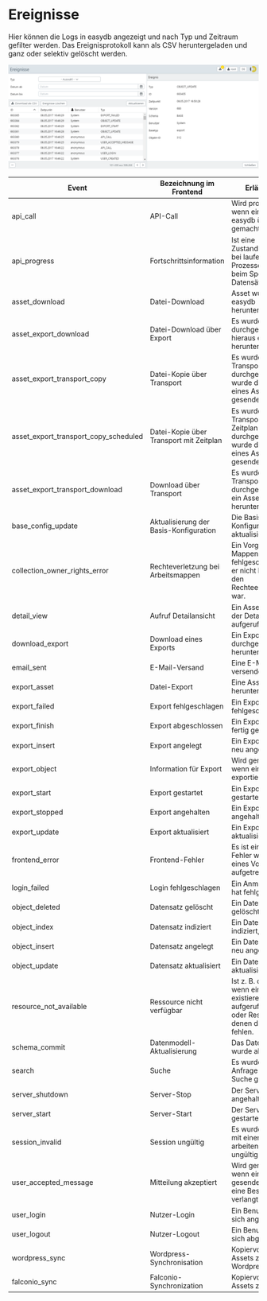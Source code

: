 # Ereignisse

Hier können die Logs in easydb angezeigt und nach Typ und Zeitraum gefilter werden. Das Ereignisprotokoll kann als CSV heruntergeladen und ganz oder selektiv gelöscht werden.

![*Protokollierte Ereignisse*](events.png)

| Event | Bezeichnung im Frontend | Erläuterung |
|---|---|---|
|api_call |API-Call | Wird protokolliert, wenn ein Aufruf in easydb über API gemacht wird. |
|api_progress |Fortschrittsinformation | Ist eine Zustandsinformation bei laufenden Prozessen, z. B. beim Speichern von Datensätzen. |
|asset_download |Datei-Download | Asset wurde aus easydb heruntergeladen. |
|asset_export_download |Datei-Download über Export | Es wurde ein Export durchgeführt und hieraus ein Asset herunterladen. |
|asset_export_transport_copy |Datei-Kopie über Transport | Es wurde ein Transport durchgeführt. Dabei wurde die Kopie eines Assets gesendet. |
|asset_export_transport_copy_scheduled |Datei-Kopie über Transport mit Zeitplan | Es wurde ein Transport mit Zeitplan durchgeführt. Dabei wurde die Kopie eines Assets gesendet. |
|asset_export_transport_download |Download über Transport | Es wurde ein Transport durchgeführt und ein Asset heruntergeladen. |
|base_config_update |Aktualisierung der Basis-Konfiguration | Die Basis-Konfiguration wurde aktualisiert. |
|collection_owner_rights_error |Rechteverletzung bei Arbeitsmappen | Ein Vorgang für Mappen ist fehlgeschlagen, da er nicht konform mit den Rechteeinstellungen war. |
|detail_view |Aufruf Detailansicht | Ein Asset wurde in der Detailansicht aufgerufen |
|download_export |Download eines Exports | Ein Export wurde durchgeführt und heruntergeladen. |
|email_sent |E-Mail-Versand | Eine E-Mail wurde versendet. |
|export_asset |Datei-Export | Eine Asset wurde heruntergeladen. |
|export_failed |Export fehlgeschlagen | Ein Export ist fehlgeschlagen. |
|export_finish |Export abgeschlossen | Ein Export wurde fertig gestellt. |
|export_insert |Export angelegt | Ein Export wurde neu angelegt. |
|export_object |Information für Export | Wird generiert, wenn ein Datensatz exportiert wird. |
|export_start |Export gestartet | Ein Export wurde gestartet. |
|export_stopped |Export angehalten | Ein Export wurde angehalten. |
|export_update |Export aktualisiert | Ein Export wurde aktualisiert. |
|frontend_error |Frontend-Fehler | Es ist ein Frontend-Fehler während eines Vorgang aufgetreten. |
|login_failed |Login fehlgeschlagen | Ein Anmeldeversuch hat fehlgeschlagen. |
|object_deleted |Datensatz gelöscht | Ein Datensatz wurde gelöscht. |
|object_index |Datensatz indiziert | Ein Datensatz wurde indiziert, |
|object_insert |Datensatz angelegt | Ein Datensatz wurde neu angelegt. |
|object_update |Datensatz aktualisiert | Ein Datensatz wurde aktualisiert. |
|resource_not_available |Ressource nicht verfügbar | Ist z. B. der Fall, wenn eine nicht existierende URL aufgerufen wird oder Ressourcen, zu denen die Rechte fehlen. |
|schema_commit |Datenmodell-Aktualisierung | Das Datenmodell wurde aktualisiert. |
|search |Suche | Es wurde eine Anfrage über die Suche gesendet. |
|server_shutdown |Server-Stop | Der Server ist angehalten. |
|server_start |Server-Start | Der Server wurde gestartet. |
|session_invalid |Session ungültig | Es wurde versucht mit einer Session zu arbeiten, die bereits ungültig war. |
|user_accepted_message | Mitteilung akzeptiert | Wird generiert, wenn eine Nachricht gesendet wurde, die eine Bestätigung verlangt. |
|user_login |Nutzer-Login | Ein Benutzer hat sich angemeldet. |
|user_logout |Nutzer-Logout | Ein Benutzer hat sich abgemeldet |
|wordpress_sync |Wordpress-Synchronisation | Kopiervorgang von Assets zu Wordpress.|
| falconio_sync | Falconio-Synchronization | Kopiervorgang von Assets zu Falcon.io |
